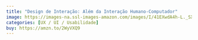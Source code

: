 ```yaml
---
title: "Design de Interação: Além da Interação Humano-Computador"
image: https://images-na.ssl-images-amazon.com/images/I/41EXwdA4h-L._SX348_BO1,204,203,200_.jpg
categories: [UX / UI / Usabilidade]
buy: https://amzn.to/2WyVXQ9
---
```

